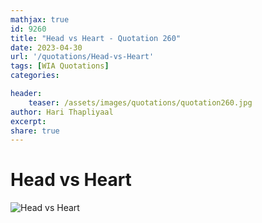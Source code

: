 ```yaml
---
mathjax: true
id: 9260
title: "Head vs Heart - Quotation 260"
date: 2023-04-30
url: '/quotations/Head-vs-Heart'
tags: [WIA Quotations] 
categories: 

header:
    teaser: /assets/images/quotations/quotation260.jpg
author: Hari Thapliyaal 
excerpt:
share: true 
---
```


# Head vs Heart

![Head vs Heart](/assets/images/quotations/quotation260.jpg)
